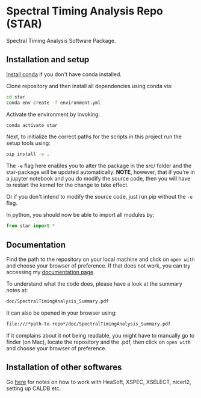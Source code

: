 # Spectral Timing Analysis Repo (STAR)
Spectral Timing Analysis Software Package.

## Installation and setup
[Install conda](https://conda.io/projects/conda/en/latest/user-guide/install/index.html) if you don't have conda installed.

Clone repository and then install all dependencies using conda via:

```bash
cd star
conda env create -f environment.yml
```

Activate the environment by invoking:

```bash
conda activate star
```

Next, to initialize the correct paths for the scripts in this project run the setup tools using:

```bash
pip install -e .
```

The `-e` flag here enables you to alter the package in the src/ folder and the star-package will be updated automatically. **NOTE**, however, that if you're in a jupyter notebook and you do modify the source code, then you will have to restart the kernel for the change to take effect.

Or if you don't intend to modify the source code, just run pip without the `-e` flag.

In python, you should now be able to import all modules by:

```python
from star import *
```

## Documentation

Find the path to the repository on your local machine and click on `open with` and choose your browser of preference. If that does not work, you can try accessing my [documentation page](https://ludvigdoeser.github.io/stasp/index.html).

To understand what the code does, please have a look at the summary notes at:

```bash
doc/SpectralTimingAnalysis_Summary.pdf
```

It can also be opened in your browser using:

```bash
file:///*path-to-repo*/doc/SpectralTimingAnalysis_Summary.pdf
```

If it complains about it not being readable, you might have to manually go to finder (on Mac), locate the repository and the .pdf, then click on `open with` and choose your browser of preference.

## Installation of other softwares

Go [here](https://github.com/ludvigdoeser/Spectral-Timing-Analysis/tree/main/doc/HEASoft) for notes on how to work with HeaSoft, XSPEC, XSELECT, nicerl2, setting up CALDB etc.
